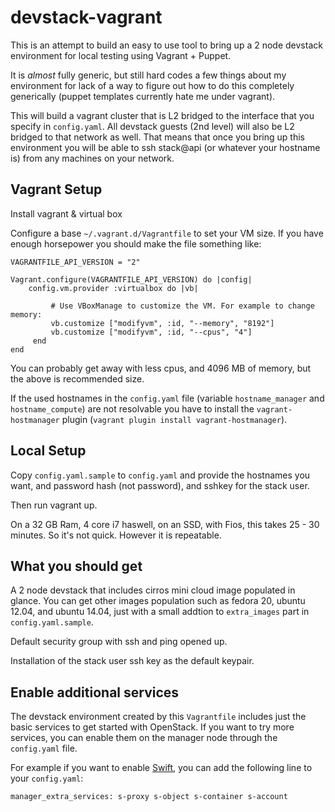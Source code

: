 devstack-vagrant
================

This is an attempt to build an easy to use tool to bring up a 2 node
devstack environment for local testing using Vagrant + Puppet.

It is *almost* fully generic, but still hard codes a few things about
my environment for lack of a way to figure out how to do this
completely generically (puppet templates currently hate me under
vagrant).

This will build a vagrant cluster that is L2 bridged to the interface
that you specify in ``config.yaml``. All devstack guests (2nd
level) will also be L2 bridged to that network as well. That means
that once you bring up this environment you will be able to ssh
stack@api (or whatever your hostname is) from any machines on your
network.

Vagrant Setup
------------------------

Install vagrant & virtual box

Configure a base ``~/.vagrant.d/Vagrantfile`` to set your VM size. If you
have enough horsepower you should make the file something like:

    VAGRANTFILE_API_VERSION = "2"

    Vagrant.configure(VAGRANTFILE_API_VERSION) do |config|
        config.vm.provider :virtualbox do |vb|

             # Use VBoxManage to customize the VM. For example to change memory:
             vb.customize ["modifyvm", :id, "--memory", "8192"]
             vb.customize ["modifyvm", :id, "--cpus", "4"]
         end
    end

You can probably get away with less cpus, and 4096 MB of memory, but
the above is recommended size.

If the used hostnames in the ``config.yaml`` file (variable ``hostname_manager``
and ``hostname_compute``) are not resolvable you have to install the
``vagrant-hostmanager`` plugin (``vagrant plugin install vagrant-hostmanager``).


Local Setup
--------------------
Copy ``config.yaml.sample`` to ``config.yaml`` and provide the
hostnames you want, and password hash (not password), and sshkey for
the stack user.

Then run vagrant up.

On a 32 GB Ram, 4 core i7 haswell, on an SSD, with Fios, this takes
25 - 30 minutes. So it's not quick. However it is repeatable.


What you should get
-----------------------------------
A 2 node devstack that includes cirros mini cloud image populated in glance.
You can get other images population such as fedora 20, ubuntu 12.04,
and ubuntu 14.04, just with a small addtion to ``extra_images`` part
in ``config.yaml.sample``.

Default security group with ssh and ping opened up.

Installation of the stack user ssh key as the default keypair.

Enable additional services
------------------------
The devstack environment created by this `Vagrantfile` includes just the basic
services to get started with OpenStack. If you want to try more services, you
can enable them on the manager node through the ``config.yaml`` file.

For example if you want to enable [Swift](http://swift.openstack.org), you can
add the following line to your ``config.yaml``:

    manager_extra_services: s-proxy s-object s-container s-account
